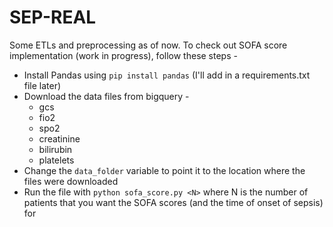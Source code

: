 # SEP-REAL

Some ETLs and preprocessing as of now. To check out SOFA score implementation (work in progress), follow these steps -
* Install Pandas using `pip install pandas` (I'll add in a requirements.txt file later)
* Download the data files from bigquery - 
    -   gcs
    -   fio2
    -   spo2
    -   creatinine
    -   bilirubin
    -   platelets
* Change the `data_folder` variable to point it to the location where the files were downloaded
* Run the file with `python sofa_score.py <N>` where N is the number of patients that you want the SOFA scores (and the time of onset of sepsis) for
